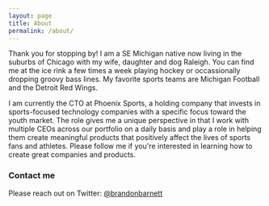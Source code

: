 ```yaml
---
layout: page
title: About
permalink: /about/
---
```


Thank you for stopping by! I am a SE Michigan native now living in the suburbs of Chicago with my wife, daughter and dog Raleigh. You can find me at the ice rink a few times a week playing hockey or occassionally dropping groovy bass lines. My favorite sports teams are Michigan Football and the Detroit Red Wings.

I am currently the CTO at Phoenix Sports, a holding company that invests in sports-focused technology companies with a specific focus toward the youth market. The role gives me a unique perspective in that I work with multiple CEOs across our portfolio on a daily basis and play a role in helping them create meaningful products that positively affect the lives of sports fans and athletes. Please follow me if you're interested in learning how to create great companies and products.

### Contact me

Please reach out on Twitter: [@brandonbarnett](https://twitter.com/brandonbarnett)